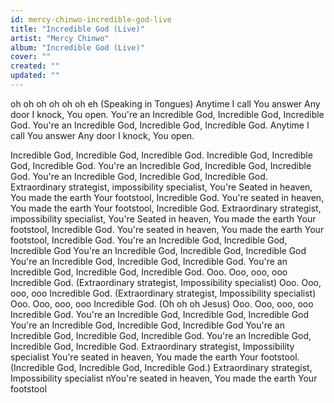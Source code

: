 ```yaml
---
id: mercy-chinwo-incredible-god-live
title: "Incredible God (Live)"
artist: "Mercy Chinwo"
album: "Incredible God (Live)"
cover: ""
created: ""
updated: ""
---
```


oh oh
oh oh oh oh
eh
(Speaking in Tongues)
Anytime I call You answer
Any door I knock, You open.
You're an Incredible God, Incredible God, Incredible God.
You're an Incredible God, Incredible God, Incredible God.
Anytime I call You answer
Any door I knock, You open.
 
Incredible God, Incredible God, Incredible God.
Incredible God, Incredible God, Incredible God.
You're an Incredible God, Incredible God, Incredible God.
You're an Incredible God, Incredible God, Incredible God.
Extraordinary strategist, impossibility specialist,
You're Seated in heaven, You made the earth Your footstool, Incredible God.
You're seated in heaven, You made the earth Your footstool, Incredible God.
Extraordinary strategist, impossibility specialist,
You're Seated in heaven, You made the earth Your footstool, Incredible God.
You're seated in heaven, You made the earth Your footstool, Incredible God.
You're an Incredible God, Incredible God, Incredible God
You're an Incredible God, Incredible God, Incredible God
You're an Incredible God, Incredible God, Incredible God.
You're an Incredible God, Incredible God, Incredible God.
Ooo. Ooo, ooo, ooo Incredible God.
(Extraordinary strategist, Impossibility specialist)
Ooo. Ooo, ooo, ooo Incredible God.
(Extraordinary strategist, Impossibility specialist)
Ooo. Ooo, ooo, ooo Incredible God.
(Oh oh oh Jesus)
Ooo. Ooo, ooo, ooo Incredible God.
You're an Incredible God, Incredible God, Incredible God
You're an Incredible God, Incredible God, Incredible God
You're an Incredible God, Incredible God, Incredible God.
You're an Incredible God, Incredible God, Incredible God.
Extraordinary strategist, Impossibility specialist
You're seated in heaven, You made the earth Your footstool.
(Incredible God, Incredible God, Incredible God.)
Extraordinary strategist, Impossibility specialist nYou're seated in heaven, You made the earth Your footstool